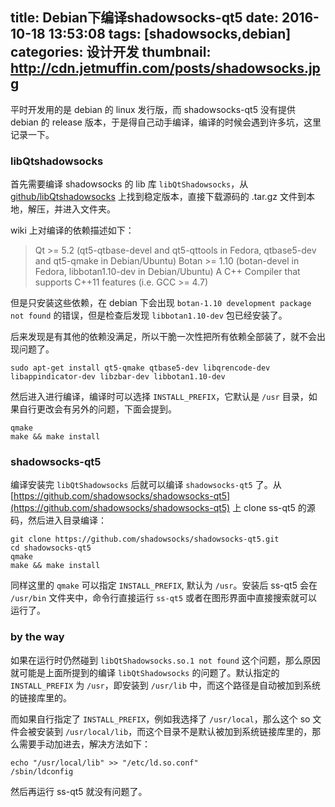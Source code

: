 title: Debian下编译shadowsocks-qt5
date: 2016-10-18 13:53:08
tags: [shadowsocks,debian]
categories: 设计开发
thumbnail: http://cdn.jetmuffin.com/posts/shadowsocks.jpg
---

平时开发用的是 debian 的 linux 发行版，而 shadowsocks-qt5 没有提供 debian 的 release 版本，于是得自己动手编译，编译的时候会遇到许多坑，这里记录一下。

<!-- more -->

### libQtshadowsocks

首先需要编译 shadowsocks 的 lib 库 `libQtShadowsocks`，从 [github/libQtshadowsocks](https://github.com/shadowsocks/libQtShadowsocks/releases) 上找到稳定版本，直接下载源码的 .tar.gz 文件到本地，解压，并进入文件夹。

wiki 上对编译的依赖描述如下：

> Qt >= 5.2 (qt5-qtbase-devel and qt5-qttools in Fedora, qtbase5-dev and qt5-qmake in Debian/Ubuntu)
Botan >= 1.10 (botan-devel in Fedora, libbotan1.10-dev in Debian/Ubuntu)
A C++ Compiler that supports C++11 features (i.e. GCC >= 4.7) 

但是只安装这些依赖，在 debian 下会出现 `botan-1.10 development package not found` 的错误，但是检查后发现 `libbotan1.10-dev` 包已经安装了。

后来发现是有其他的依赖没满足，所以干脆一次性把所有依赖全部装了，就不会出现问题了。

```
sudo apt-get install qt5-qmake qtbase5-dev libqrencode-dev libappindicator-dev libzbar-dev libbotan1.10-dev
```

然后进入进行编译，编译时可以选择 `INSTALL_PREFIX`，它默认是 `/usr` 目录，如果自行更改会有另外的问题，下面会提到。

```
qmake
make && make install
```

### shadowsocks-qt5

编译安装完 `libQtShadowsocks` 后就可以编译 `shadowsocks-qt5` 了。从 [https://github.com/shadowsocks/shadowsocks-qt5](https://github.com/shadowsocks/shadowsocks-qt5) 上 clone ss-qt5 的源码，然后进入目录编译：

```
git clone https://github.com/shadowsocks/shadowsocks-qt5.git
cd shadowsocks-qt5
qmake
make && make install
```

同样这里的 `qmake` 可以指定 `INSTALL_PREFIX`, 默认为 `/usr`。安装后 ss-qt5 会在 `/usr/bin` 文件夹中，命令行直接运行 `ss-qt5` 或者在图形界面中直接搜索就可以运行了。

### by the way

如果在运行时仍然碰到 `libQtShadowsocks.so.1 not found` 这个问题，那么原因就可能是上面所提到的编译 `libQtShadowsocks` 的问题了。默认指定的 `INSTALL_PREFIX` 为 `/usr`，即安装到 `/usr/lib` 中，而这个路径是自动被加到系统的链接库里的。

而如果自行指定了 `INSTALL_PREFIX`，例如我选择了 `/usr/local`，那么这个 so 文件会被安装到 `/usr/local/lib`，而这个目录不是默认被加到系统链接库里的，那么需要手动加进去，解决方法如下：

```
echo "/usr/local/lib" >> "/etc/ld.so.conf"
/sbin/ldconfig
```

然后再运行 ss-qt5 就没有问题了。
